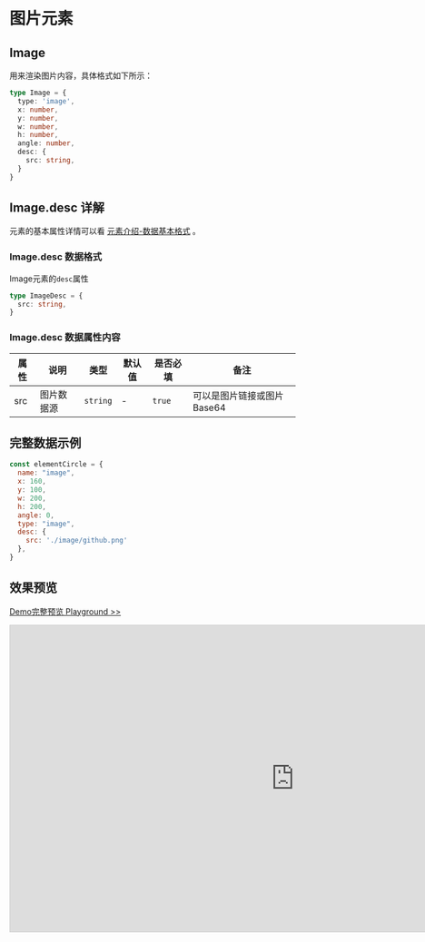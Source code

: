 # 图片元素

## Image

用来渲染图片内容，具体格式如下所示：

```ts
type Image = {
  type: 'image',
  x: number,
  y: number,
  w: number,
  h: number,
  angle: number,
  desc: {
    src: string,
  }
}
```

## Image.desc 详解

元素的基本属性详情可以看 [元素介绍-数据基本格式](./info.md#数据基本格式) 。

### Image.desc 数据格式

Image元素的`desc`属性

```ts
type ImageDesc = {
  src: string,
}
```

### Image.desc 数据属性内容


|属性|说明|类型|默认值|是否必填|备注|
|--|--|--|--|--|--|
| src | 图片数据源 |`string`| - | `true` | 可以是图片链接或图片Base64 |


## 完整数据示例

```js
const elementCircle = {
  name: "image",
  x: 160,
  y: 100,
  w: 200,
  h: 200,
  angle: 0,
  type: "image",
  desc: {
    src: './image/github.png'
  },
}
```


## 效果预览

[Demo完整预览 Playground >>](https://idrawjs.github.io/playground/?demo=elem-image)

<iframe 
    src="https://idrawjs.github.io/playground/?demo=elem-image&header=false&sider=false&default-editor-split=37" 
    width="1000" height="540" frameborder="no" border="0"
    style="border: 1px solid #cecece; margin: 0px auto;"
  ></iframe>